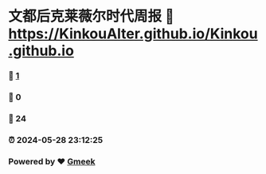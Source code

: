 # 文都后克莱薇尔时代周报 :link: https://KinkouAlter.github.io/Kinkou.github.io 
### :page_facing_up: [1](https://KinkouAlter.github.io/Kinkou.github.io/tag.html) 
### :speech_balloon: 0 
### :hibiscus: 24 
### :alarm_clock: 2024-05-28 23:12:25 
### Powered by :heart: [Gmeek](https://github.com/Meekdai/Gmeek)

